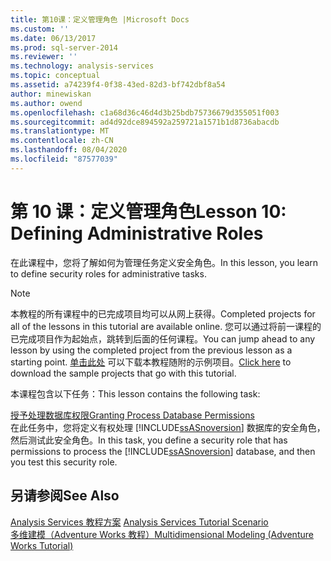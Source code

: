 ```yaml
---
title: 第10课：定义管理角色 |Microsoft Docs
ms.custom: ''
ms.date: 06/13/2017
ms.prod: sql-server-2014
ms.reviewer: ''
ms.technology: analysis-services
ms.topic: conceptual
ms.assetid: a74239f4-0f38-43ed-82d3-bf742dbf8a54
author: minewiskan
ms.author: owend
ms.openlocfilehash: c1a68d36c46d4d3b25bdb75736679d355051f003
ms.sourcegitcommit: ad4d92dce894592a259721a1571b1d8736abacdb
ms.translationtype: MT
ms.contentlocale: zh-CN
ms.lasthandoff: 08/04/2020
ms.locfileid: "87577039"
---
```

# <a name="lesson-10-defining-administrative-roles"></a><span data-ttu-id="5e357-102">第 10 课：定义管理角色</span><span class="sxs-lookup"><span data-stu-id="5e357-102">Lesson 10: Defining Administrative Roles</span></span>
  <span data-ttu-id="5e357-103">在此课程中，您将了解如何为管理任务定义安全角色。</span><span class="sxs-lookup"><span data-stu-id="5e357-103">In this lesson, you learn to define security roles for administrative tasks.</span></span>  
  
> [!NOTE]  
>  <span data-ttu-id="5e357-104">本教程的所有课程中的已完成项目均可以从网上获得。</span><span class="sxs-lookup"><span data-stu-id="5e357-104">Completed projects for all of the lessons in this tutorial are available online.</span></span> <span data-ttu-id="5e357-105">您可以通过将前一课程的已完成项目作为起始点，跳转到后面的任何课程。</span><span class="sxs-lookup"><span data-stu-id="5e357-105">You can jump ahead to any lesson by using the completed project from the previous lesson as a starting point.</span></span> <span data-ttu-id="5e357-106">[单击此处](https://go.microsoft.com/fwlink/?LinkID=221866) 可以下载本教程随附的示例项目。</span><span class="sxs-lookup"><span data-stu-id="5e357-106">[Click here](https://go.microsoft.com/fwlink/?LinkID=221866) to download the sample projects that go with this tutorial.</span></span>  
  
 <span data-ttu-id="5e357-107">本课程包含以下任务：</span><span class="sxs-lookup"><span data-stu-id="5e357-107">This lesson contains the following task:</span></span>  
  
 [<span data-ttu-id="5e357-108">授予处理数据库权限</span><span class="sxs-lookup"><span data-stu-id="5e357-108">Granting Process Database Permissions</span></span>](lesson-10-granting-process-database-permissions.md)  
 <span data-ttu-id="5e357-109">在此任务中，您将定义有权处理 [!INCLUDE[ssASnoversion](../includes/ssasnoversion-md.md)] 数据库的安全角色，然后测试此安全角色。</span><span class="sxs-lookup"><span data-stu-id="5e357-109">In this task, you define a security role that has permissions to process the [!INCLUDE[ssASnoversion](../includes/ssasnoversion-md.md)] database, and then you test this security role.</span></span>  
  
## <a name="see-also"></a><span data-ttu-id="5e357-110">另请参阅</span><span class="sxs-lookup"><span data-stu-id="5e357-110">See Also</span></span>  
 <span data-ttu-id="5e357-111">[Analysis Services 教程方案](analysis-services-tutorial-scenario.md) </span><span class="sxs-lookup"><span data-stu-id="5e357-111">[Analysis Services Tutorial Scenario](analysis-services-tutorial-scenario.md) </span></span>  
 [<span data-ttu-id="5e357-112">多维建模（Adventure Works 教程）</span><span class="sxs-lookup"><span data-stu-id="5e357-112">Multidimensional Modeling &#40;Adventure Works Tutorial&#41;</span></span>](multidimensional-modeling-adventure-works-tutorial.md)  
  
  
